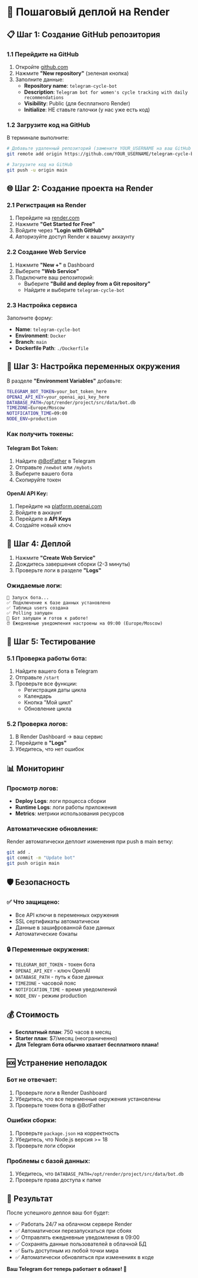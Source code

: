 # 🚀 Пошаговый деплой на Render

## 📋 Шаг 1: Создание GitHub репозитория

### 1.1 Перейдите на GitHub
1. Откройте [github.com](https://github.com)
2. Нажмите **"New repository"** (зеленая кнопка)
3. Заполните данные:
   - **Repository name**: `telegram-cycle-bot`
   - **Description**: `Telegram bot for women's cycle tracking with daily recommendations`
   - **Visibility**: Public (для бесплатного Render)
   - **Initialize**: НЕ ставьте галочки (у нас уже есть код)

### 1.2 Загрузите код на GitHub
В терминале выполните:

```bash
# Добавьте удаленный репозиторий (замените YOUR_USERNAME на ваш GitHub username)
git remote add origin https://github.com/YOUR_USERNAME/telegram-cycle-bot.git

# Загрузите код на GitHub
git push -u origin main
```

## 🌐 Шаг 2: Создание проекта на Render

### 2.1 Регистрация на Render
1. Перейдите на [render.com](https://render.com)
2. Нажмите **"Get Started for Free"**
3. Войдите через **"Login with GitHub"**
4. Авторизуйте доступ Render к вашему аккаунту

### 2.2 Создание Web Service
1. Нажмите **"New +"** в Dashboard
2. Выберите **"Web Service"**
3. Подключите ваш репозиторий:
   - Выберите **"Build and deploy from a Git repository"**
   - Найдите и выберите `telegram-cycle-bot`

### 2.3 Настройка сервиса
Заполните форму:

- **Name**: `telegram-cycle-bot`
- **Environment**: `Docker`
- **Branch**: `main`
- **Dockerfile Path**: `./Dockerfile`

## 🔧 Шаг 3: Настройка переменных окружения

В разделе **"Environment Variables"** добавьте:

```bash
TELEGRAM_BOT_TOKEN=your_bot_token_here
OPENAI_API_KEY=your_openai_api_key_here
DATABASE_PATH=/opt/render/project/src/data/bot.db
TIMEZONE=Europe/Moscow
NOTIFICATION_TIME=09:00
NODE_ENV=production
```

### Как получить токены:

#### Telegram Bot Token:
1. Найдите [@BotFather](https://t.me/BotFather) в Telegram
2. Отправьте `/newbot` или `/mybots`
3. Выберите вашего бота
4. Скопируйте токен

#### OpenAI API Key:
1. Перейдите на [platform.openai.com](https://platform.openai.com)
2. Войдите в аккаунт
3. Перейдите в **API Keys**
4. Создайте новый ключ

## 🚀 Шаг 4: Деплой

1. Нажмите **"Create Web Service"**
2. Дождитесь завершения сборки (2-3 минуты)
3. Проверьте логи в разделе **"Logs"**

### Ожидаемые логи:
```
🤖 Запуск бота...
✅ Подключение к базе данных установлено
✅ Таблица users создана
✅ Polling запущен
🤖 Бот запущен и готов к работе!
⏰ Ежедневные уведомления настроены на 09:00 (Europe/Moscow)
```

## 🧪 Шаг 5: Тестирование

### 5.1 Проверка работы бота:
1. Найдите вашего бота в Telegram
2. Отправьте `/start`
3. Проверьте все функции:
   - Регистрация даты цикла
   - Календарь
   - Кнопка "Мой цикл"
   - Обновление цикла

### 5.2 Проверка логов:
1. В Render Dashboard → ваш сервис
2. Перейдите в **"Logs"**
3. Убедитесь, что нет ошибок

## 📊 Мониторинг

### Просмотр логов:
- **Deploy Logs**: логи процесса сборки
- **Runtime Logs**: логи работы приложения
- **Metrics**: метрики использования ресурсов

### Автоматические обновления:
Render автоматически деплоит изменения при push в main ветку:
```bash
git add .
git commit -m "Update bot"
git push origin main
```

## 🛡️ Безопасность

### ✅ Что защищено:
- Все API ключи в переменных окружения
- SSL сертификаты автоматически
- Данные в зашифрованной базе данных
- Автоматические бэкапы

### 🔒 Переменные окружения:
- `TELEGRAM_BOT_TOKEN` - токен бота
- `OPENAI_API_KEY` - ключ OpenAI
- `DATABASE_PATH` - путь к базе данных
- `TIMEZONE` - часовой пояс
- `NOTIFICATION_TIME` - время уведомлений
- `NODE_ENV` - режим production

## 💰 Стоимость

- **Бесплатный план**: 750 часов в месяц
- **Starter план**: $7/месяц (неограниченно)
- **Для Telegram бота обычно хватает бесплатного плана!**

## 🆘 Устранение неполадок

### Бот не отвечает:
1. Проверьте логи в Render Dashboard
2. Убедитесь, что все переменные окружения установлены
3. Проверьте токен бота в @BotFather

### Ошибки сборки:
1. Проверьте `package.json` на корректность
2. Убедитесь, что Node.js версия >= 18
3. Проверьте логи сборки

### Проблемы с базой данных:
1. Убедитесь, что `DATABASE_PATH=/opt/render/project/src/data/bot.db`
2. Проверьте права доступа к папке

## 🎉 Результат

После успешного деплоя ваш бот будет:
- ✅ Работать 24/7 на облачном сервере Render
- ✅ Автоматически перезапускаться при сбоях
- ✅ Отправлять ежедневные уведомления в 09:00
- ✅ Сохранять данные пользователей в облачной БД
- ✅ Быть доступным из любой точки мира
- ✅ Автоматически обновляться при изменениях в коде

**Ваш Telegram бот теперь работает в облаке! 🌟**
